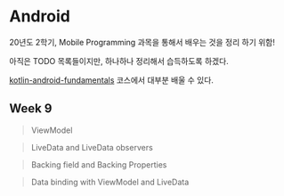 # Android


20년도 2학기, Mobile Programming 과목을 통해서 배우는 것을 정리 하기 위함!

아직은 TODO 목록들이지만, 하나하나 정리해서 습득하도록 하겠다.

[kotlin-android-fundamentals](https://developer.android.com/courses/kotlin-android-fundamentals/overview) 코스에서 대부분 배울 수 있다.

## Week 9

> ViewModel

> LiveData and LiveData observers

> Backing field and Backing Properties

> Data binding with ViewModel and LiveData


